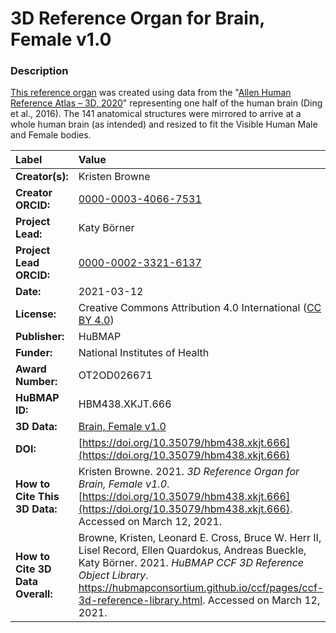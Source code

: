 # 3D Reference Organ for Brain, Female v1.0

### Description
[This reference organ](https://hubmapconsortium.github.io/ccf/pages/ccf-3d-reference-library.html) was created using data from the "[Allen Human Reference Atlas – 3D, 2020](https://doi.org/10.1002/cne.24080)" representing one half of the human brain (Ding et al., 2016). The 141 anatomical structures were mirrored to arrive at a whole human brain (as intended) and resized to fit the Visible Human Male and Female bodies.

| Label | Value |
| :------------- |:-------------|
| **Creator(s):** | Kristen Browne |
| **Creator ORCID:** | [0000-0003-4066-7531](https://orcid.org/0000-0003-4066-7531) |
| **Project Lead:** | Katy B&ouml;rner |
| **Project Lead ORCID:** | [0000-0002-3321-6137](https://orcid.org/0000-0002-3321-6137) |
| **Date:** | 2021-03-12 |
| **License:** | Creative Commons Attribution 4.0 International ([CC BY 4.0](https://creativecommons.org/licenses/by/4.0/)) |
| **Publisher:** | HuBMAP |
| **Funder:** | National Institutes of Health |
| **Award Number:** | OT2OD026671 |
| **HuBMAP ID:** | HBM438.XKJT.666 |
| **3D Data:** | [Brain, Female v1.0](https://hubmapconsortium.github.io/ccf-releases/v1.0/models/Allen_F_Brain.glb) |
| **DOI:** | [https://doi.org/10.35079/hbm438.xkjt.666](https://doi.org/10.35079/hbm438.xkjt.666) |
| **How to Cite This 3D Data:** | Kristen Browne. 2021. *3D Reference Organ for Brain, Female v1.0*. [https://doi.org/10.35079/hbm438.xkjt.666](https://doi.org/10.35079/hbm438.xkjt.666). Accessed on March 12, 2021. |
| **How to Cite 3D Data Overall:** | Browne, Kristen, Leonard E. Cross, Bruce W. Herr II, Lisel Record, Ellen Quardokus, Andreas Bueckle, Katy B&ouml;rner. 2021. *HuBMAP CCF 3D Reference Object Library*. https://hubmapconsortium.github.io/ccf/pages/ccf-3d-reference-library.html. Accessed on March 12, 2021. |